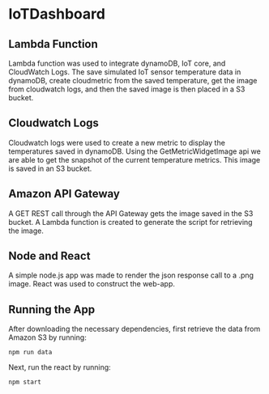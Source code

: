 # IoTDashboard

## Lambda Function
Lambda function was used to integrate dynamoDB, IoT core, and CloudWatch Logs. The save simulated IoT sensor temperature data in dynamoDB, create cloudmetric from the saved temperature, get the image from cloudwatch logs, and then the saved image is then placed in a S3 bucket. 

## Cloudwatch Logs
Cloudwatch logs were used to create a new metric to display the temperatures saved in dynamoDB. Using the GetMetricWidgetImage api we are able to get the snapshot of the current temperature metrics. This image is saved in an S3 bucket. 

## Amazon API Gateway
A GET REST call through the API Gateway gets the image saved in the S3 bucket. A Lambda function is created to generate the script for retrieving the image. 

## Node and React
A simple node.js app was made to render the json response call to a .png image. React was used to construct the web-app.

## Running the App
After downloading the necessary dependencies, first retrieve the data from Amazon S3 by running:
```
npm run data
```
Next, run the react by running:
```
npm start
```
